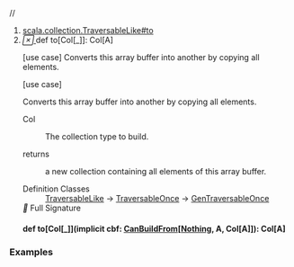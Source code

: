 //
<ol>
<li><a href="https://www.scala-lang.org/api/2.12.3/scala/collection/mutable/ArrayBuffer.html#to[Col[_]]:Col[A]">scala.collection.TraversableLike#to</a></li>
<li name="scala.collection.TraversableLike#to" visbl="pub" class="indented0 " data-isabs="false" fullcomment="yes" group="Ungrouped"> <a id="to[Col[_]]:Col[A]"></a> <span class="permalink"> <a href="../../../scala/collection/mutable/ArrayBuffer.html#to[Col[_]]:Col[A]" title="Permalink"> <i class="material-icons"></i> </a> </span> <span class="modifier_kind"> <span class="modifier"></span> <span class="kind">def</span> </span> <span class="symbol"> <span class="name">to</span><span class="tparams">[<span name="Col">Col<span class="tparams">[<span name="_">_</span>]</span></span>]</span><span class="result">: <span class="extype" name="scala.collection.TraversableLike.to.Col">Col</span>[<span class="extype" name="scala.collection.GenTraversableOnce.A">A</span>]</span> </span> <p class="shortcomment cmt">[use case] Converts this array buffer into another by copying all elements.</p>
 <div class="fullcomment">
  [use case] 
  <div class="comment cmt">
   <p> Converts this array buffer into another by copying all elements.</p>
  </div>
  <dl class="paramcmts block">
   <dt class="tparam">
    Col
   </dt>
   <dd class="cmt">
    <p>The collection type to build.</p>
   </dd>
   <dt>
    returns
   </dt>
   <dd class="cmt">
    <p>a new collection containing all elements of this array buffer.</p>
   </dd>
  </dl>
  <dl class="attributes block"> 
   <dt>
    Definition Classes
   </dt>
   <dd>
    <a href="../TraversableLike.html" class="extype" name="scala.collection.TraversableLike">TraversableLike</a> → 
    <a href="../TraversableOnce.html" class="extype" name="scala.collection.TraversableOnce">TraversableOnce</a> → 
    <a href="../GenTraversableOnce.html" class="extype" name="scala.collection.GenTraversableOnce">GenTraversableOnce</a>
   </dd>
   <div class="full-signature-block toggleContainer"> 
    <span class="toggle"> <i class="material-icons"></i> Full Signature </span> 
    <div class="hiddenContent full-signature-usecase">
     <h4 id="signature" class="signature"> <span class="modifier_kind"> <span class="modifier"></span> <span class="kind">def</span> </span> <span class="symbol"> <span class="name">to</span><span class="tparams">[<span name="Col">Col<span class="tparams">[<span name="_">_</span>]</span></span>]</span><span class="params">(<span class="implicit">implicit </span><span name="cbf">cbf: <a href="../generic/CanBuildFrom.html" class="extype" name="scala.collection.generic.CanBuildFrom">CanBuildFrom</a>[<a href="../../Nothing.html" class="extype" name="scala.Nothing">Nothing</a>, <span class="extype" name="scala.collection.mutable.ArrayBuffer.A">A</span>, <span class="extype" name="scala.collection.TraversableLike.to.Col">Col</span>[<span class="extype" name="scala.collection.mutable.ArrayBuffer.A">A</span>]]</span>)</span><span class="result">: <span class="extype" name="scala.collection.TraversableLike.to.Col">Col</span>[<span class="extype" name="scala.collection.mutable.ArrayBuffer.A">A</span>]</span> </span> </h4>
    </div> 
   </div>
  </dl>
 </div> </li>
        </ol>


### Examples



